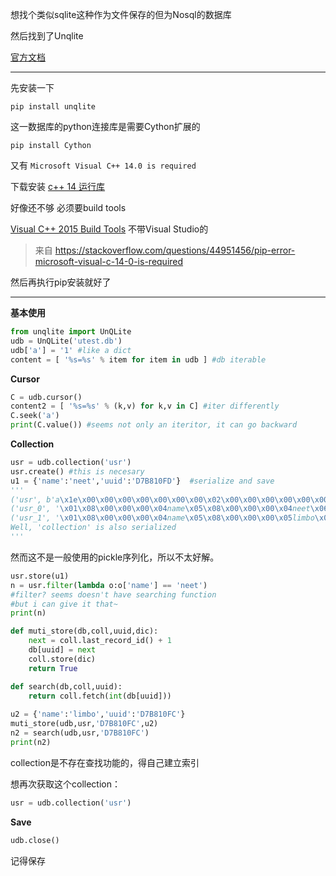 想找个类似sqlite这种作为文件保存的但为Nosql的数据库

然后找到了Unqlite

[官方文档](http://unqlite-python.readthedocs.io/en/latest/installation.html)

---

先安装一下

```pip install unqlite```

这一数据库的python连接库是需要Cython扩展的

```pip install Cython```

又有 `Microsoft Visual C++ 14.0 is required`

下载安装 [c++ 14 运行库](https://go.microsoft.com/fwlink/?LinkId=746572)

好像还不够 必须要build tools

 [Visual C++ 2015 Build Tools](http://go.microsoft.com/fwlink/?LinkId=691126&fixForIE=.exe.) 不带Visual Studio的

> 来自 https://stackoverflow.com/questions/44951456/pip-error-microsoft-visual-c-14-0-is-required

然后再执行pip安装就好了

---

**基本使用**

```python
from unqlite import UnQLite
udb = UnQLite('utest.db')
udb['a'] = '1' #like a dict
content = [ '%s=%s' % item for item in udb ] #db iterable
```

**Cursor**

```python
C = udb.cursor()
content2 = [ '%s=%s' % (k,v) for k,v in C] #iter differently
C.seek('a')
print(C.value()) #seems not only an iteritor, it can go backward
```

**Collection**

```python
usr = udb.collection('usr')
usr.create() #this is necesary
u1 = {'name':'neet','uuid':'D7B810FD'}  #serialize and save
'''
('usr', b'a\x1e\x00\x00\x00\x00\x00\x00\x00\x02\x00\x00\x00\x00\x00\x00\x00\x02L\\\x0b\xb5')
('usr_0', '\x01\x08\x00\x00\x00\x04name\x05\x08\x00\x00\x00\x04neet\x06\x08\x00\x00\x00\x04uuid\x05\x08\x00\x00\x00\x08D7B810FD\x06\x08\x00\x00\x00\x04__id\x05\n\x00\x00\x00\x00\x00\x00\x00\x00\x06\x02')
('usr_1', '\x01\x08\x00\x00\x00\x04name\x05\x08\x00\x00\x00\x05limbo\x06\x08\x00\x00\x00\x04uuid\x05\x08\x00\x00\x00\x08D7B810FC\x06\x08\x00\x00\x00\x04__id\x05\n\x00\x00\x00\x00\x00\x00\x00\x01\x06\x02')
Well, 'collection' is also serialized
'''
```

然而这不是一般使用的pickle序列化，所以不太好解。

```python
usr.store(u1)
n = usr.filter(lambda o:o['name'] == 'neet')
#filter? seems doesn't have searching function
#but i can give it that~
print(n)

def muti_store(db,coll,uuid,dic):
	next = coll.last_record_id() + 1
	db[uuid] = next
	coll.store(dic)
	return True

def search(db,coll,uuid):
	return coll.fetch(int(db[uuid]))
	
u2 = {'name':'limbo','uuid':'D7B810FC'} 
muti_store(udb,usr,'D7B810FC',u2)
n2 = search(udb,usr,'D7B810FC')
print(n2)
```

collection是不存在查找功能的，得自己建立索引

想再次获取这个collection：

```python
usr = udb.collection('usr')
```

**Save**

```python
udb.close()
```

记得保存